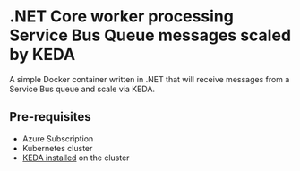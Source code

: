 # .NET Core worker processing Service Bus Queue messages scaled by KEDA
A simple Docker container written in .NET that will receive messages from a Service Bus queue and scale via KEDA.

## Pre-requisites

- Azure Subscription
- Kubernetes cluster
- [KEDA installed](https://github.com/kedacore/keda#setup) on the cluster
